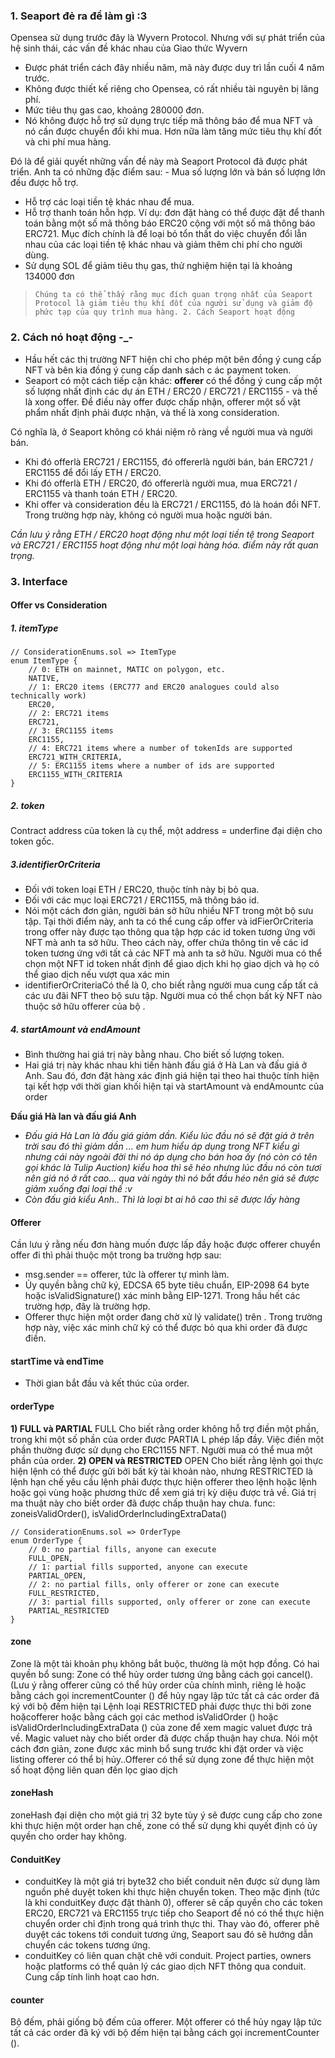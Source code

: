 ### 1. Seaport đẻ ra để làm gì :3

Opensea sử dụng trước đây là Wyvern Protocol. Nhưng với sự phát triển của hệ sinh thái, các vấn đề khác nhau của Giao thức Wyvern

- Được phát triển cách đây nhiều năm, mã này được duy trì lần cuối 4 năm trước.
- Không được thiết kế riêng cho Opensea, có rất nhiều tài nguyên bị lãng phí.
- Mức tiêu thụ gas cao, khoảng 280000 đơn.
- Nó không được hỗ trợ sử dụng trực tiếp mã thông báo để mua NFT và nó cần được chuyển đổi khi mua. Hơn nữa làm tăng mức tiêu thụ khí đốt và chi phí mua hàng.

Đó là để giải quyết những vấn đề này mà Seaport Protocol đã được phát triển. Anh ta có những đặc điểm sau: - Mua số lượng lớn và bán số lượng lớn đều được hỗ trợ.

- Hỗ trợ các loại tiền tệ khác nhau để mua.
- Hỗ trợ thanh toán hỗn hợp. Ví dụ: đơn đặt hàng có thể được đặt để thanh toán bằng một số mã thông báo ERC20 cộng với một số mã thông báo ERC721. Mục đích chính là để loại bỏ tổn thất do việc chuyển đổi lẫn nhau của các loại tiền tệ khác nhau và giảm thêm chi phí cho người dùng.
- Sử dụng SOL để giảm tiêu thụ gas, thử nghiệm hiện tại là khoảng 134000 đơn

>     Chúng ta có thể thấy rằng mục đích quan trọng nhất của Seaport Protocol là giảm tiêu thụ khí đốt của người sử dụng và giảm độ phức tạp của quy trình mua hàng. 2.	Cách Seaport hoạt động

### 2. Cách nó hoạt động -\_-

- Hầu hết các thị trường NFT hiện chỉ cho phép một bên đồng ý cung cấp NFT và bên kia đồng ý cung cấp danh sách c ác payment token.
- Seaport có một cách tiếp cận khác: **offerer** có thể đồng ý cung cấp một số lượng nhất định các dự án ETH / ERC20 / ERC721 / ERC1155 - và thế là xong offer. Để điều này offer được chấp nhận, offerer một số vật phẩm nhất định phải được nhận, và thế là xong consideration.

Có nghĩa là, ở Seaport không có khái niệm rõ ràng về người mua và người bán.

- Khi đó offerlà ERC721 / ERC1155, đó offererlà người bán, bán ERC721 / ERC1155 để đổi lấy ETH / ERC20.
- Khi đó offerlà ETH / ERC20, đó offererlà người mua, mua ERC721 / ERC1155 và thanh toán ETH / ERC20.
- Khi offer và consideration đều là ERC721 / ERC1155, đó là hoán đổi NFT. Trong trường hợp này, không có người mua hoặc người bán.

_Cần lưu ý rằng ETH / ERC20 hoạt động như một loại tiền tệ trong Seaport và ERC721 / ERC1155 hoạt động như một loại hàng hóa. điểm này rất quan trọng._

### 3. Interface

#### Offer vs Consideration

##### 1. itemType

```solidity
// ConsiderationEnums.sol => ItemType
enum ItemType {
    // 0: ETH on mainnet, MATIC on polygon, etc.
    NATIVE,
    // 1: ERC20 items (ERC777 and ERC20 analogues could also technically work)
    ERC20,
    // 2: ERC721 items
    ERC721,
    // 3: ERC1155 items
    ERC1155,
    // 4: ERC721 items where a number of tokenIds are supported
    ERC721_WITH_CRITERIA,
    // 5: ERC1155 items where a number of ids are supported
    ERC1155_WITH_CRITERIA
}
```

##### 2. token

Contract address của token là cụ thể, một address = underfine đại diện cho token gốc.

##### 3.identifierOrCriteria

- Đối với token loại ETH / ERC20, thuộc tính này bị bỏ qua.
- Đối với các mục loại ERC721 / ERC1155, mã thông báo id.
- Nói một cách đơn giản, người bán sở hữu nhiều NFT trong một bộ sưu tập. Tại thời điểm này, anh ta có thể cung cấp offer và idFierOrCriteria trong offer này được tạo thông qua tập hợp các id token tương ứng với NFT mà anh ta sở hữu. Theo cách này, offer chứa thông tin về các id token tương ứng với tất cả các NFT mà anh ta sở hữu. Người mua có thể chọn một NFT id token nhất định để giao dịch khi họ giao dịch và họ có thể giao dịch nếu vượt qua xác min
- identifierOrCriteriaCó thể là 0, cho biết rằng người mua cung cấp tất cả các ưu đãi NFT theo bộ sưu tập. Người mua có thể chọn bất kỳ NFT nào thuộc sở hữu offerer của bộ .

##### 4. startAmount và endAmount

- Bình thường hai giá trị này bằng nhau. Cho biết số lượng token.
- Hai giá trị này khác nhau khi tiến hành đấu giá ở Hà Lan và đấu giá ở Anh. Sau đó, đơn đặt hàng xác định giá hiện tại theo hai thuộc tính hiện tại kết hợp với thời gian khối hiện tại và startAmount và endAmountc của order

**Đấu giá Hà lan và đấu giá Anh**

- _Đấu giá Hà Lan là đấu giá giảm dần. Kiểu lúc đầu nó sẽ đặt giá ở trên trời sau đó thì giảm dần ... em hum hiểu áp dụng trong NFT kiểu gì nhưng cái này ngoài đời thi nó áp dụng cho bán hoa ấy (nó còn có tên gọi khác là Tulip Auction) kiểu hoa thì sẽ héo nhưng lúc đầu nó còn tươi nên giá nó ở rất cao... qua vài ngày thì nó bắt đầu héo nên giá sẽ được giảm xuống đại loại thế :v_
- _Còn đấu giá kiểu Anh.. Thì là loại bt ai hô cao thì sẽ được lấy hàng_

#### Offerer

Cần lưu ý rằng nếu đơn hàng muốn được lấp đầy hoặc được offerer chuyển offer đi thì phải thuộc một trong ba trường hợp sau:

- msg.sender == offerer, tức là offerer tự mình làm.
- Ủy quyền bằng chữ ký, EDCSA 65 byte tiêu chuẩn, EIP-2098 64 byte hoặc isValidSignature() xác minh bằng EIP-1271. Trong hầu hết các trường hợp, đây là trường hợp.
- Offerer thực hiện một order đang chờ xử lý validate() trên . Trong trường hợp này, việc xác minh chữ ký có thể được bỏ qua khi order đã được điền.

#### startTime và endTime

- Thời gian bắt đầu và kết thúc của order.

#### orderType

**1) FULL và PARTIAL**
FULL Cho biết rằng order không hỗ trợ điền một phần, trong khi một số phần của order được PARTIA L phép lấp đầy. Việc điền một phần thường được sử dụng cho ERC1155 NFT. Người mua có thể mua một phần của order.
**2) OPEN và RESTRICTED**
OPEN Cho biết rằng lệnh gọi thực hiện lệnh có thể được gửi bởi bất kỳ tài khoản nào, nhưng RESTRICTED là lệnh hạn chế yêu cầu lệnh phải được thực hiện offerer theo lệnh hoặc lệnh hoặc gọi vùng hoặc phương thức để xem giá trị kỳ diệu được trả về. Giá trị ma thuật này cho biết order đã được chấp thuận hay chưa.
func: zoneisValidOrder(), isValidOrderIncludingExtraData()

```solidity
// ConsiderationEnums.sol => OrderType
enum OrderType {
    // 0: no partial fills, anyone can execute
    FULL_OPEN,
    // 1: partial fills supported, anyone can execute
    PARTIAL_OPEN,
    // 2: no partial fills, only offerer or zone can execute
    FULL_RESTRICTED,
    // 3: partial fills supported, only offerer or zone can execute
    PARTIAL_RESTRICTED
}
```

#### zone

Zone là một tài khoản phụ không bắt buộc, thường là một hợp đồng.
Có hai quyền bổ sung:
Zone có thể hủy order tương ứng bằng cách gọi cancel(). (Lưu ý rằng offerer cũng có thể hủy order của chính mình, riêng lẻ hoặc bằng cách gọi incrementCounter () để hủy ngay lập tức tất cả các order đã ký với bộ đếm hiện tại
Lệnh loại RESTRICTED phải được thực thi bởi zone hoặcofferer hoặc bằng cách gọi các method isValidOrder () hoặc isValidOrderIncludingExtraData () của zone để xem magic valuet được trả về. Magic valuet này cho biết order đã được chấp thuận hay chưa.
Nói một cách đơn giản, zone được xác minh bổ sung trước khi đặt order và việc listing offerer có thể bị hủy..Offerer có thể sử dụng zone để thực hiện một số hoạt động liên quan đến lọc giao dịch

#### zoneHash

zoneHash đại diện cho một giá trị 32 byte tùy ý sẽ được cung cấp cho zone khi thực hiện một order hạn chế, zone có thể sử dụng khi quyết định có ủy quyền cho order hay không.

#### ConduitKey

- conduitKey là một giá trị byte32 cho biết conduit nên được sử dụng làm nguồn phê duyệt token khi thực hiện chuyển token. Theo mặc định (tức là khi conduitKey được đặt thành 0), offerer sẽ cấp quyền cho các token ERC20, ERC721 và ERC1155 trực tiếp cho Seaport để nó có thể thực hiện chuyển order chỉ định trong quá trình thực thi. Thay vào đó, offerer phê duyệt các tokens tới conduit tương ứng, Seaport sau đó sẽ hướng dẫn chuyển các tokens tương ứng.
- conduitKey có liên quan chặt chẽ với conduit. Project parties, owners hoặc platforms có thể quản lý các giao dịch NFT thông qua conduit. Cung cấp tính linh hoạt cao hơn.

#### counter

Bộ đếm, phải giống bộ đếm của offerer.
Một offerer có thể hủy ngay lập tức tất cả các order đã ký với bộ đếm hiện tại bằng cách gọi incrementCounter ().
